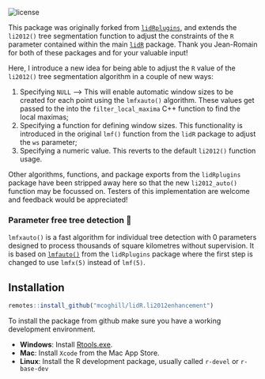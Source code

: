 ![license](https://img.shields.io/badge/Licence-GPL--3-blue.svg) 

This package was originally forked from [`lidRplugins`](https://github.com/Jean-Romain/lidRplugins), and extends the `li2012()` tree segmentation function to adjust the constraints of the `R` parameter contained within the main [`lidR`](https://github.com/r-lidar/lidR) package. Thank you Jean-Romain for both of these packages and for your valuable input!

Here, I introduce a new idea for being able to adjust the `R` value of the `li2012()` tree segmentation algorithm in a couple of new ways:

1. Specifying `NULL` --> This will enable automatic window sizes to be created for each point using the `lmfxauto()` algorithm. These values get passed to the into the `filter_local_maxima` C++ function to find the local maximas;
2. Specifying a function for defining window sizes. This functionality is introduced in the original `lmf()` function from the `lidR` package to adjust the `ws` parameter;
3. Specifying a numeric value. This reverts to the default `li2012()` function usage.

Other algorithms, functions, and package exports from the `lidRplugins` package have been stripped away here so that the new `li2012_auto()` function may be focussed on. Testers of this implementation are welcome and feedback would be appreciated!  

### Parameter free tree detection :microscope:

`lmfxauto()` is a fast algorithm for individual tree detection with 0 parameters designed to process thousands of square kilometres without supervision. It is based on [`lmfauto()`](https://github.com/Jean-Romain/lidRplugins/blob/master/R/algo-lmfauto.R) from the `lidRplugins` package where the first step is changed to use `lmfx(5)` instead of `lmf(5)`.

## Installation

```r
remotes::install_github("mcoghill/lidR.li2012enhancement")
```

To install the package from github make sure you have a working development environment.

* **Windows**: Install [Rtools.exe](https://cran.r-project.org/bin/windows/Rtools/).  
* **Mac**: Install `Xcode` from the Mac App Store.
* **Linux**: Install the R development package, usually called `r-devel` or `r-base-dev`
